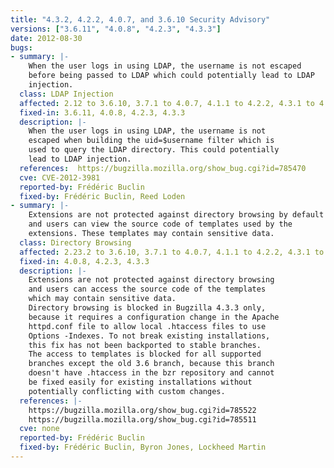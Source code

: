 ```yaml
---
title: "4.3.2, 4.2.2, 4.0.7, and 3.6.10 Security Advisory"
versions: ["3.6.11", "4.0.8", "4.2.3", "4.3.3"]
date: 2012-08-30
bugs:
- summary: |-
    When the user logs in using LDAP, the username is not escaped
    before being passed to LDAP which could potentially lead to LDAP
    injection.
  class: LDAP Injection
  affected: 2.12 to 3.6.10, 3.7.1 to 4.0.7, 4.1.1 to 4.2.2, 4.3.1 to 4.3.2
  fixed-in: 3.6.11, 4.0.8, 4.2.3, 4.3.3
  description: |-
    When the user logs in using LDAP, the username is not
    escaped when building the uid=$username filter which is
    used to query the LDAP directory. This could potentially
    lead to LDAP injection.
  references:  https://bugzilla.mozilla.org/show_bug.cgi?id=785470
  cve: CVE-2012-3981
  reported-by: Frédéric Buclin
  fixed-by: Frédéric Buclin, Reed Loden
- summary: |-
    Extensions are not protected against directory browsing by default
    and users can view the source code of templates used by the
    extensions. These templates may contain sensitive data.
  class: Directory Browsing
  affected: 2.23.2 to 3.6.10, 3.7.1 to 4.0.7, 4.1.1 to 4.2.2, 4.3.1 to 4.3.2
  fixed-in: 4.0.8, 4.2.3, 4.3.3
  description: |-
    Extensions are not protected against directory browsing
    and users can access the source code of the templates
    which may contain sensitive data.
    Directory browsing is blocked in Bugzilla 4.3.3 only,
    because it requires a configuration change in the Apache
    httpd.conf file to allow local .htaccess files to use
    Options -Indexes. To not break existing installations,
    this fix has not been backported to stable branches.
    The access to templates is blocked for all supported
    branches except the old 3.6 branch, because this branch
    doesn't have .htaccess in the bzr repository and cannot
    be fixed easily for existing installations without
    potentially conflicting with custom changes.
  references: |-
    https://bugzilla.mozilla.org/show_bug.cgi?id=785522
    https://bugzilla.mozilla.org/show_bug.cgi?id=785511
  cve: none
  reported-by: Frédéric Buclin
  fixed-by: Frédéric Buclin, Byron Jones, Lockheed Martin
---
```

